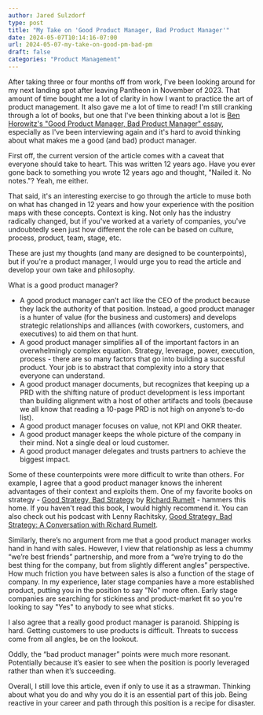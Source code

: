 ```yaml
---
author: Jared Sulzdorf
type: post
title: "My Take on 'Good Product Manager, Bad Product Manager'"
date: 2024-05-07T10:14:16-07:00
url: 2024-05-07-my-take-on-good-pm-bad-pm
draft: false
categories: "Product Management"
---
```


After taking three or four months off from work, I've been looking around for my next landing spot after leaving Pantheon in November of 2023. That amount of time bought me a lot of clarity in how I want to practice the art of product management. It also gave me a lot of time to read! I'm still cranking through a lot of books, but one that I've been thinking about a lot is [Ben Horowitz's "Good Product Manager, Bad Product Manager" essay](https://a16z.com/good-product-manager-bad-product-manager/), especially as I've been interviewing again and it's hard to avoid thinking about what makes me a good (and bad) product manager.

<!--more-->

First off, the current version of the article comes with a caveat that everyone should take to heart. This was written 12 years ago. Have you ever gone back to something you wrote 12 years ago and thought, "Nailed it. No notes."? Yeah, me either.

That said, it's an interesting exercise to go through the article to muse both on what has changed in 12 years and how your experience with the position maps with these concepts. Context is king. Not only has the industry radically changed, but if you've worked at a variety of companies, you've undoubtedly seen just how different the role can be based on culture, process, product, team, stage, etc.

These are just my thoughts (and many are designed to be counterpoints), but if you're a product manager, I would urge you to read the article and develop your own take and philosophy.

What is a good product manager?

- A good product manager can’t act like the CEO of the product because they lack the authority of that position. Instead, a good product manager is a hunter of value (for the business and customers) and develops strategic relationships and alliances (with coworkers, customers, and executives) to aid them on that hunt.
- A good product manager simplifies all of the important factors in an overwhelmingly complex equation.
  Strategy, leverage, power, execution, process - there are so many factors that go into building a successful product. Your job is to abstract that complexity into a story that everyone can understand.
- A good product manager documents, but recognizes that keeping up a PRD with the shifting nature of product development is less important than building alignment with a host of other artifacts and tools (because we all know that reading a 10-page PRD is not high on anyone’s to-do list).
- A good product manager focuses on value, not KPI and OKR theater.
- A good product manager keeps the whole picture of the company in their mind. Not a single deal or loud customer.
- A good product manager delegates and trusts partners to achieve the biggest impact.

Some of these counterpoints were more difficult to write than others. For example, I agree that a good product manager knows the inherent advantages of their context and exploits them. One of my favorite books on strategy - [Good Strategy, Bad Strategy](https://www.goodreads.com/en/book/show/11721966) by [Richard Rumelt](https://en.wikipedia.org/wiki/Richard_Rumelt) - hammers this home. If you haven't read this book, I would highly recommend it. You can also check out his podcast with Lenny Rachitsky, [Good Strategy, Bad Strategy: A Conversation with Richard Rumelt](https://open.spotify.com/episode/6SKJjyPywIhyXLZN3d9ieD?si=47fa424e05dc49ce).

Similarly, there’s no argument from me that a good product manager works hand in hand with sales. However, I view that relationship as less a chummy “we’re best friends” partnership, and more from a “we’re trying to do the best thing for the company, but from slightly different angles” perspective. How much friction you have between sales is also a function of the stage of company. In my experience, later stage companies have a more established product, putting you in the position to say "No" more often. Early stage companies are searching for stickiness and product-market fit so you're looking to say "Yes" to anybody to see what sticks.

I also agree that a really good product manager is paranoid. Shipping is hard. Getting customers to use products is difficult. Threats to success come from all angles, be on the lookout.

Oddly, the “bad product manager” points were much more resonant. Potentially because it’s easier to see when the position is poorly leveraged rather than when it’s succeeding.

Overall, I still love this article, even if only to use it as a strawman. Thinking about what you do and why you do it is an essential part of this job. Being reactive in your career and path through this position is a recipe for disaster.
